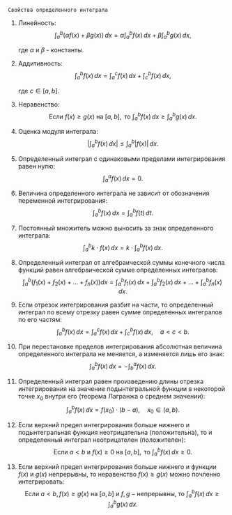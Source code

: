 	Свойства определенного интеграла

1. Линейность:
	$$
	\int_a^b (\alpha f(x) + \beta g(x)) \, dx = \alpha \int_a^b f(x) \, dx + \beta \int_a^b g(x) \, dx,
	$$
	
	где $\alpha$ и $\beta$ - константы.

2. Аддитивность:
	$$
	\int_a^b f(x) \, dx = \int_a^c f(x) \, dx + \int_c^b f(x) \, dx,
	$$
	
	где $c \in [a, b]$.

3. Неравенство:
	$$
	\text{Если } f(x) \ge g(x) \text{ на } [a, b], \text{ то } \int_a^b f(x) \, dx \ge \int_a^b g(x) \, dx.
	$$

4. Оценка модуля интеграла:
	$$
	\left| \int_a^b f(x) \, dx \right| \le \int_a^b |f(x)| \, dx.
	$$

5. Определенный интеграл с одинаковыми пределами интегрирования равен нулю:
	$$
	\int_a^a f(x) \, dx = 0.
	$$

6. Величина определенного интеграла не зависит от обозначения переменной интегрирования:
	$$
	\int_a^b f(x) \, dx = \int_a^b f(t) \, dt.
	$$

7. Постоянный множитель можно выносить за знак определенного интеграла:
	$$
	\int_a^b k \cdot f(x) \, dx = k \cdot \int_a^b f(x) \, dx.
	$$

8. Определенный интеграл от алгебраической суммы конечного числа функций равен алгебраической сумме определенных интегралов:
	$$
	\int_a^b \left( f_1(x) + f_2(x) + \dots + f_n(x) \right) dx = \int_a^b f_1(x) \, dx + \int_a^b f_2(x) \, dx + \dots + \int_a^b f_n(x) \, dx.
	$$

9. Если отрезок интегрирования разбит на части, то определенный интеграл по всему отрезку равен сумме определенных интегралов по его частям:
	$$
	\int_a^b f(x) \, dx = \int_a^c f(x) \, dx + \int_c^b f(x) \, dx, \quad a < c < b.
	$$

10. При перестановке пределов интегрирования абсолютная величина определенного интеграла не меняется, а изменяется лишь его знак:
	$$
	\int_a^b f(x) \, dx = -\int_b^a f(x) \, dx.
	$$

11. Определенный интеграл равен произведению длины отрезка интегрирования на значение подынтегральной функции в некоторой точке $x_0$ внутри его (теорема Лагранжа о среднем значении):
	$$
	\int_a^b f(x) \, dx = f(x_0) \cdot (b - a), \quad x_0 \in (a, b).
	$$

12. Если верхний предел интегрирования больше нижнего и подынтегральная функция неотрицательна (положительна), то и определенный интеграл неотрицателен (положителен):
	$$
	\text{Если } a < b \text{ и } f(x) \ge 0 \text{ на } [a, b], \text{ то } \int_a^b f(x) \, dx \ge 0.
	$$

13. Если верхний предел интегрирования больше нижнего и функции $f(x)$ и $g(x)$ непрерывны, то неравенство $f(x) \ge g(x)$ можно почленно интегрировать:
	$$
	\text{Если } a < b, \, f(x) \ge g(x) \text{ на } [a, b] \text{ и } f, g - \text{непрерывны, то } \int_a^b f(x) \, dx \ge \int_a^b g(x) \, dx.
	$$